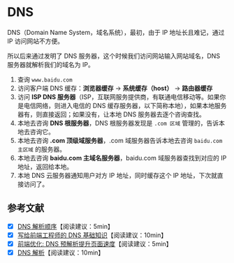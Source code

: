 # DNS

DNS（Domain Name System，域名系统），最初，由于 IP 地址长且难记，通过 IP 访问网站不方便。

所以后来通过发明了 DNS 服务器，这个时候我们访问网站输入网站域名，DNS 服务器就解析我们的域名为 IP。

1. 查询 `www.baidu.com`
2. 访问客户端 DNS 缓存：**浏览器缓存** -> **系统缓存（host）** -> **路由器缓存**
3. 访问 **ISP DNS 服务器**（ISP，互联网服务提供商，有联通电信移动等。如果你是电信网络，则进入电信的 DNS 缓存服务器，以下简称本地），如果本地服务器有，则直接返回；如果没有，让本地 DNS 服务器去逐个咨询查找。
4. 本地去咨询 **DNS 根服务器**，DNS 根服务器发现是 `.com 区域` 管理的，告诉本地去咨询它。
5. 本地去咨询 **.com 顶级域服务器**，.com 域服务器告诉本地去咨询 `baidu.com 主区域` 的服务器。
6. 本地去咨询 **baidu.com 主域名服务器**，baidu.com 域服务器查找到对应的 IP 地址，返回给本地。
7. 本地 DNS 云服务器通知用户对方 IP 地址，同时缓存这个 IP 地址，下次就直接访问了。

## 参考文献

- [x] [DNS 解析顺序](https://blog.csdn.net/Yooneep/article/details/89882123)【阅读建议：5min】
- [x] [写给前端工程师的 DNS 基础知识](http://www.sunhao.win/articles/netwrok-dns.html)【阅读建议：10min】
- [x] [前端优化: DNS 预解析提升页面速度](https://www.jianshu.com/p/95a0c0636d28)【阅读建议：5min】
- [x] [DNS 解析](https://imweb.io/topic/55e3ba46771670e207a16bc8)【阅读建议：10min】

